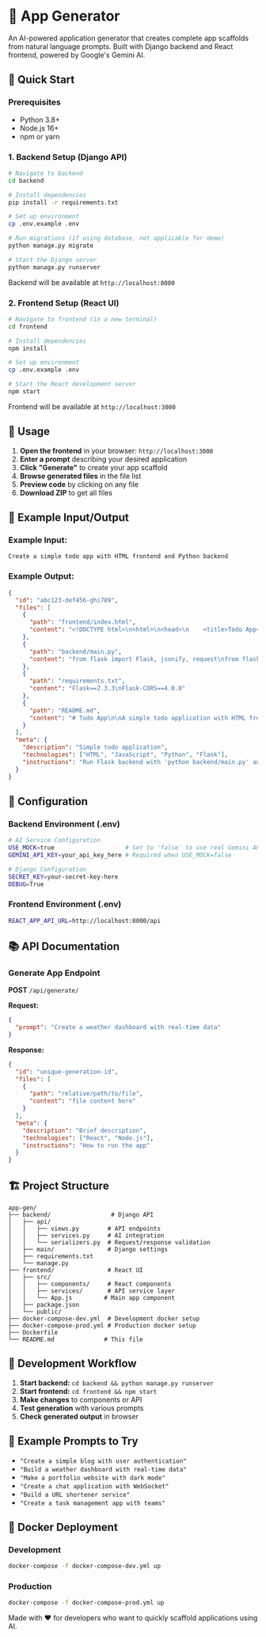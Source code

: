 # 🤖 App Generator

An AI-powered application generator that creates complete app scaffolds from natural language prompts. Built with Django backend and React frontend, powered by Google's Gemini AI.

## 🚀 Quick Start

### Prerequisites
- Python 3.8+
- Node.js 16+
- npm or yarn

### 1. Backend Setup (Django API)

```bash
# Navigate to backend
cd backend

# Install dependencies
pip install -r requirements.txt

# Set up environment
cp .env.example .env

# Run migrations (if using database, not applicable for demo)
python manage.py migrate

# Start the Django server
python manage.py runserver
```

Backend will be available at `http://localhost:8000`

### 2. Frontend Setup (React UI)

```bash
# Navigate to frontend (in a new terminal)
cd frontend

# Install dependencies
npm install

# Set up environment
cp .env.example .env

# Start the React development server
npm start
```

Frontend will be available at `http://localhost:3000`

## 🎯 Usage

1. **Open the frontend** in your browser: `http://localhost:3000`
2. **Enter a prompt** describing your desired application
3. **Click "Generate"** to create your app scaffold
4. **Browse generated files** in the file list
5. **Preview code** by clicking on any file
6. **Download ZIP** to get all files

## 📝 Example Input/Output

### Example Input:
```
Create a simple todo app with HTML frontend and Python backend
```

### Example Output:
```json
{
  "id": "abc123-def456-ghi789",
  "files": [
    {
      "path": "frontend/index.html",
      "content": "<!DOCTYPE html>\n<html>\n<head>\n    <title>Todo App</title>\n    <style>\n        body { font-family: Arial, sans-serif; }\n        .todo-item { padding: 10px; border: 1px solid #ddd; margin: 5px 0; }\n    </style>\n</head>\n<body>\n    <h1>Todo App</h1>\n    <div id=\"todo-container\">\n        <input type=\"text\" id=\"todo-input\" placeholder=\"Add new todo...\">\n        <button onclick=\"addTodo()\">Add</button>\n        <div id=\"todo-list\"></div>\n    </div>\n    <script>\n        let todos = [];\n        function addTodo() {\n            const input = document.getElementById('todo-input');\n            todos.push(input.value);\n            renderTodos();\n            input.value = '';\n        }\n        function renderTodos() {\n            const list = document.getElementById('todo-list');\n            list.innerHTML = todos.map(todo => \n                `<div class=\"todo-item\">${todo}</div>`\n            ).join('');\n        }\n    </script>\n</body>\n</html>"
    },
    {
      "path": "backend/main.py",
      "content": "from flask import Flask, jsonify, request\nfrom flask_cors import CORS\n\napp = Flask(__name__)\nCORS(app)\n\n# In-memory storage for todos\ntodos = []\n\n@app.route('/api/todos', methods=['GET'])\ndef get_todos():\n    return jsonify(todos)\n\n@app.route('/api/todos', methods=['POST'])\ndef add_todo():\n    data = request.get_json()\n    todo = {\n        'id': len(todos) + 1,\n        'text': data['text'],\n        'completed': False\n    }\n    todos.append(todo)\n    return jsonify(todo)\n\n@app.route('/api/todos/<int:todo_id>', methods=['DELETE'])\ndef delete_todo(todo_id):\n    global todos\n    todos = [t for t in todos if t['id'] != todo_id]\n    return jsonify({'success': True})\n\nif __name__ == '__main__':\n    app.run(debug=True, port=5000)"
    },
    {
      "path": "requirements.txt",
      "content": "Flask==2.3.3\nFlask-CORS==4.0.0"
    },
    {
      "path": "README.md",
      "content": "# Todo App\n\nA simple todo application with HTML frontend and Flask backend.\n\n## Setup\n\n1. Install dependencies:\n```bash\npip install -r requirements.txt\n```\n\n2. Run the backend:\n```bash\npython backend/main.py\n```\n\n3. Open `frontend/index.html` in your browser\n\n## Features\n\n- Add new todos\n- View todo list\n- Delete todos (backend API ready)\n- Responsive design\n\n## API Endpoints\n\n- `GET /api/todos` - Get all todos\n- `POST /api/todos` - Add new todo\n- `DELETE /api/todos/<id>` - Delete todo"
    }
  ],
  "meta": {
    "description": "Simple todo application",
    "technologies": ["HTML", "JavaScript", "Python", "Flask"],
    "instructions": "Run Flask backend with 'python backend/main.py' and open frontend/index.html in browser"
  }
}
```

## 🔧 Configuration

### Backend Environment (.env)
```bash
# AI Service Configuration
USE_MOCK=true                    # Set to 'false' to use real Gemini API
GEMINI_API_KEY=your_api_key_here # Required when USE_MOCK=false

# Django Configuration
SECRET_KEY=your-secret-key-here
DEBUG=True

```

### Frontend Environment (.env)
```bash
REACT_APP_API_URL=http://localhost:8000/api
```

## 📚 API Documentation

### Generate App Endpoint

**POST** `/api/generate/`

**Request:**
```json
{
  "prompt": "Create a weather dashboard with real-time data"
}
```

**Response:**
```json
{
  "id": "unique-generation-id",
  "files": [
    {
      "path": "relative/path/to/file",
      "content": "file content here"
    }
  ],
  "meta": {
    "description": "Brief description",
    "technologies": ["React", "Node.js"],
    "instructions": "How to run the app"
  }
}
```

## 🏗️ Project Structure

```
app-gen/
├── backend/                 # Django API
│   ├── api/
│   │   ├── views.py        # API endpoints
│   │   ├── services.py     # AI integration
│   │   └── serializers.py  # Request/response validation
│   ├── main/               # Django settings
│   ├── requirements.txt
│   └── manage.py
├── frontend/               # React UI
│   ├── src/
│   │   ├── components/     # React components
│   │   ├── services/       # API service layer
│   │   └── App.js         # Main app component
│   ├── package.json
│   └── public/
├── docker-compose-dev.yml  # Development docker setup
├── docker-compose-prod.yml # Production docker setup
├── Dockerfile
└── README.md              # This file
```

## 🔄 Development Workflow

1. **Start backend:** `cd backend && python manage.py runserver`
2. **Start frontend:** `cd frontend && npm start`
3. **Make changes** to components or API
4. **Test generation** with various prompts
5. **Check generated output** in browser

## 🧪 Example Prompts to Try

- `"Create a simple blog with user authentication"`
- `"Build a weather dashboard with real-time data"`
- `"Make a portfolio website with dark mode"`
- `"Create a chat application with WebSocket"`
- `"Build a URL shortener service"`
- `"Create a task management app with teams"`

## 🐳 Docker Deployment

### Development
```bash
docker-compose -f docker-compose-dev.yml up
```

### Production
```bash
docker-compose -f docker-compose-prod.yml up
```


Made with ❤️ for developers who want to quickly scaffold applications using AI.
